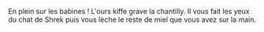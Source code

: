 En plein sur les babines ! 
L'ours kiffe grave la chantilly.
Il vous fait les yeux du chat de Shrek puis vous lèche le reste de miel que vous avez sur la main.
